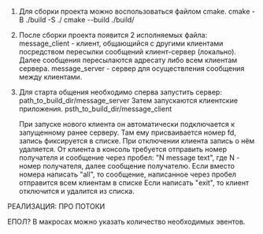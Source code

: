 1) Для сборки проекта можно воспользоваться файлом cmake.
   cmake -B ./build -S ./
   cmake --build ./build/

4) После сборки проекта появится 2 исполняемых файла:
   message_client - клиент, общающийся с другими клиентами посредством пересылки сообщений клиент-сервер (локально). Далее сообщения пересылаются адресату либо всем клиентам сервера.
   message_server - сервер для осуществления сообщения между клиентами.

5) Для старта общения необходимо сперва запустить сервер:
   path_to_build_dir/message_server
   Затем запускаются клиентские приложения.
   psth_to_build_dir/message_client

   При запуске нового клиента он автоматически подключается к запущенному ранее серверу. Там ему присваивается номер fd, запись фиксируется в списке. При отключении клиента запись о нём удаляется.
   От клиента в консоль требуется отправить номер получателя и сообщение через пробел:
   "N message text", где N - номер получателя, далее сообщение получателю.
   Если вместо номера написать "all", то сообщение, написанное через пробел отправится всем клиентам в списке
   Если написать "exit", то клиент отключится и удалится из списка.

РЕАЛИЗАЦИЯ:
ПРО ПОТОКИ

ЕПОЛ? В макросах можно указать количество необходимых эвентов.
